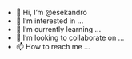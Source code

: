 - 👋 Hi, I’m @esekandro
- 👀 I’m interested in ...
- 🌱 I’m currently learning ...
- 💞️ I’m looking to collaborate on ...
- 📫 How to reach me ...

<!---
esekandro/esekandro is a ✨ special ✨ repository because its `README.md` (this file) appears on your GitHub profile.
You can click the Preview link to take a look at your changes.
--->
